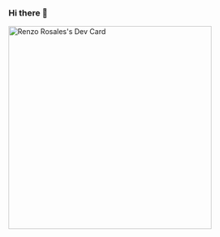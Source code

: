 ### Hi there 👋

<!--
**rosalesponcer/rosalesponcer** is a ✨ _special_ ✨ repository because its `README.md` (this file) appears on your GitHub profile.

Here are some ideas to get you started:

- 🔭 I’m currently working on ...
- 🌱 I’m currently learning ...
- 👯 I’m looking to collaborate on ...
- 🤔 I’m looking for help with ...
- 💬 Ask me about ...
- 📫 How to reach me: ...
- 😄 Pronouns: ...
- ⚡ Fun fact: ...
-->
<a href="https://app.daily.dev/rosalesponcer"><img src="https://api.daily.dev/devcards/770e75c801d249bdbdb65f7644d25989.png?r=7yg" width="400" alt="Renzo Rosales's Dev Card"/></a>
